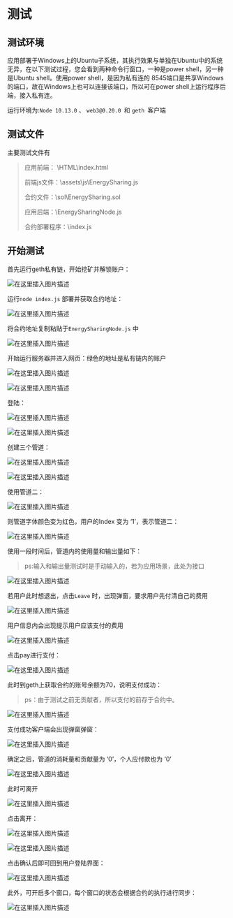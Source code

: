 # 测试

## 测试环境

应用部署于Windows上的Ubuntu子系统，其执行效果与单独在Ubuntu中的系统无异，在以下测试过程，您会看到两种命令行窗口，一种是power shell，另一种是Ubuntu shell。使用power shell，是因为私有连的 8545端口是共享Windows的端口，故在Windows上也可以连接该端口，所以可在power shell上运行程序后端，接入私有连。

运行环境为:` Node 10.13.0 ` 、 `web3@0.20.0 `和 `geth `客户端

## 测试文件

主要测试文件有

>应用前端： \HTML\index.html
>
>前端js文件：\assets\js\EnergySharing.js
>
>合约文件：\sol\EnergySharing.sol
>
>应用后端：\EnergySharingNode.js
>
>合约部署程序：\index.js
>
>

## 开始测试

首先运行geth私有链，开始挖矿并解锁账户：

![在这里插入图片描述](https://img-blog.csdnimg.cn/20181229115035933.png?x-oss-process=image/watermark,type_ZmFuZ3poZW5naGVpdGk,shadow_10,text_aHR0cHM6Ly9ibG9nLmNzZG4ubmV0L3FxXzM2MzAzODYy,size_16,color_FFFFFF,t_70)

运行`node index.js` 部署并获取合约地址： 

![在这里插入图片描述](https://img-blog.csdnimg.cn/20181229115156939.png)

将合约地址复制粘贴于`EnergySharingNode.js` 中

![在这里插入图片描述](https://img-blog.csdnimg.cn/20181229115305479.png)



开始运行服务器并进入网页：绿色的地址是私有链内的账户

![在这里插入图片描述](https://img-blog.csdnimg.cn/20181229121623431.png?x-oss-process=image/watermark,type_ZmFuZ3poZW5naGVpdGk,shadow_10,text_aHR0cHM6Ly9ibG9nLmNzZG4ubmV0L3FxXzM2MzAzODYy,size_16,color_FFFFFF,t_70)



![在这里插入图片描述](https://img-blog.csdnimg.cn/20181229115417899.png?x-oss-process=image/watermark,type_ZmFuZ3poZW5naGVpdGk,shadow_10,text_aHR0cHM6Ly9ibG9nLmNzZG4ubmV0L3FxXzM2MzAzODYy,size_16,color_FFFFFF,t_70)

登陆：

![在这里插入图片描述](https://img-blog.csdnimg.cn/20181229115458461.png?x-oss-process=image/watermark,type_ZmFuZ3poZW5naGVpdGk,shadow_10,text_aHR0cHM6Ly9ibG9nLmNzZG4ubmV0L3FxXzM2MzAzODYy,size_16,color_FFFFFF,t_70)

![在这里插入图片描述](https://img-blog.csdnimg.cn/20181229115533117.png?x-oss-process=image/watermark,type_ZmFuZ3poZW5naGVpdGk,shadow_10,text_aHR0cHM6Ly9ibG9nLmNzZG4ubmV0L3FxXzM2MzAzODYy,size_16,color_FFFFFF,t_70)



创建三个管道：

![在这里插入图片描述](https://img-blog.csdnimg.cn/20181229115609632.png?x-oss-process=image/watermark,type_ZmFuZ3poZW5naGVpdGk,shadow_10,text_aHR0cHM6Ly9ibG9nLmNzZG4ubmV0L3FxXzM2MzAzODYy,size_16,color_FFFFFF,t_70)



![在这里插入图片描述](https://img-blog.csdnimg.cn/20181229115649189.png?x-oss-process=image/watermark,type_ZmFuZ3poZW5naGVpdGk,shadow_10,text_aHR0cHM6Ly9ibG9nLmNzZG4ubmV0L3FxXzM2MzAzODYy,size_16,color_FFFFFF,t_70)



使用管道二：

![在这里插入图片描述](https://img-blog.csdnimg.cn/20181229115718577.png)



则管道字体颜色变为红色，用户的Index 变为 ‘1’，表示管道二：

![在这里插入图片描述](https://img-blog.csdnimg.cn/20181229115802803.png?x-oss-process=image/watermark,type_ZmFuZ3poZW5naGVpdGk,shadow_10,text_aHR0cHM6Ly9ibG9nLmNzZG4ubmV0L3FxXzM2MzAzODYy,size_16,color_FFFFFF,t_70)



使用一段时间后，管道内的使用量和输出量如下：

> ps:输入和输出量测试时是手动输入的，若为应用场景，此处为接口 

![在这里插入图片描述](https://img-blog.csdnimg.cn/20181229115824165.png)



若用户此时想退出，点击`Leave` 时，出现弹窗，要求用户先付清自己的费用

![在这里插入图片描述](https://img-blog.csdnimg.cn/2018122911590097.png)



用户信息内会出现提示用户应该支付的费用

![在这里插入图片描述](https://img-blog.csdnimg.cn/20181229120006361.png?x-oss-process=image/watermark,type_ZmFuZ3poZW5naGVpdGk,shadow_10,text_aHR0cHM6Ly9ibG9nLmNzZG4ubmV0L3FxXzM2MzAzODYy,size_16,color_FFFFFF,t_70)



点击pay进行支付：

![在这里插入图片描述](https://img-blog.csdnimg.cn/20181229120037469.png)



此时到geth上获取合约的账号余额为70，说明支付成功：

> ps：由于测试之前无贡献者，所以支付的前存于合约中。

![在这里插入图片描述](https://img-blog.csdnimg.cn/20181229120107996.png)



支付成功客户端会出现弹窗弹窗：

![在这里插入图片描述](https://img-blog.csdnimg.cn/20181229120141437.png)

 

确定之后，管道的消耗量和贡献量为 ‘0’，个人应付款也为 ‘0’

![在这里插入图片描述](https://img-blog.csdnimg.cn/20181229120219420.png?x-oss-process=image/watermark,type_ZmFuZ3poZW5naGVpdGk,shadow_10,text_aHR0cHM6Ly9ibG9nLmNzZG4ubmV0L3FxXzM2MzAzODYy,size_16,color_FFFFFF,t_70)



此时可离开

![在这里插入图片描述](https://img-blog.csdnimg.cn/20181229120252242.png)

点击离开：

![在这里插入图片描述](https://img-blog.csdnimg.cn/2018122912032611.png)

![在这里插入图片描述](https://img-blog.csdnimg.cn/20181229120351892.png)



点击确认后即可回到用户登陆界面：

![在这里插入图片描述](https://img-blog.csdnimg.cn/20181229120426774.png?x-oss-process=image/watermark,type_ZmFuZ3poZW5naGVpdGk,shadow_10,text_aHR0cHM6Ly9ibG9nLmNzZG4ubmV0L3FxXzM2MzAzODYy,size_16,color_FFFFFF,t_70)



此外，可开启多个窗口，每个窗口的状态会根据合约的执行进行同步：

![在这里插入图片描述](https://img-blog.csdnimg.cn/20181229120505190.png?x-oss-process=image/watermark,type_ZmFuZ3poZW5naGVpdGk,shadow_10,text_aHR0cHM6Ly9ibG9nLmNzZG4ubmV0L3FxXzM2MzAzODYy,size_16,color_FFFFFF,t_70)













